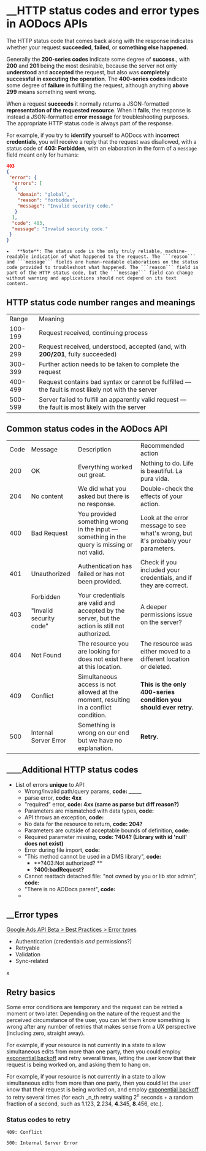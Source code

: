 # __HTTP status codes and error types in AODocs APIs

The HTTP status code that comes back along with the response indicates whether your request **succeeded**, **failed**, or **something else happened**.

Generally the **200-series codes** indicate some degree of **success**., with **200** and **201** being the most desirable, because the server not only **understood** and **accepted** the request, but also was **completely successful in executing the operation**. The **400-series codes** indicate some degree of **failure** in fulfilling the request, although anything **above 299** means something went wrong.

When a request **succeeds** it normally returns a JSON-formatted **representation of the requested resource**. When it **fails**, the response is instead a JSON-formatted **error message** for troubleshooting purposes. The appropriate HTTP status code is always part of the response.

For example, if you try to **identify** yourself to AODocs with **incorrect credentials**, you will receive a reply that the request was disallowed, with a status code of **403: Forbidden**, with an elaboration in the form of a ```message``` field meant only for humans:


```json
403
{
 "error": {
  "errors": [
   {
    "domain": "global",
    "reason": "forbidden",
    "message": "Invalid security code."
   }
  ],
  "code": 403,
  "message": "Invalid security code."
 }
}
```


```
⭑   **Note**: The status code is the only truly reliable, machine-readable indication of what happened to the request. The ```reason``` and ```message``` fields are human-readable elaborations on the status code provided to troubleshoot what happened. The ```reason``` field is part of the HTTP status code, but the ```message``` field can change without warning and applications should not depend on its text content.
```


## HTTP status code number ranges and meanings


<table>
  <tr>
   <td>Range
   </td>
   <td>Meaning
   </td>
  </tr>
  <tr>
   <td>100-199
   </td>
   <td>Request received, continuing process
   </td>
  </tr>
  <tr>
   <td>200-299
   </td>
   <td>Request received, understood, accepted (and, with <strong>200/201</strong>, fully succeeded)
   </td>
  </tr>
  <tr>
   <td>300-399
   </td>
   <td>Further action needs to be taken to complete the request
   </td>
  </tr>
  <tr>
   <td>400-499
   </td>
   <td>Request contains bad syntax or cannot be fulfilled — the fault is most likely not with the server
   </td>
  </tr>
  <tr>
   <td>500-599
   </td>
   <td>Server failed to fulfill an apparently valid request — the fault is most likely with the server
   </td>
  </tr>
</table>


##


## Common status codes in the AODocs API


<table>
  <tr>
   <td>Code
   </td>
   <td>Message
   </td>
   <td>Description
   </td>
   <td>Recommended action
   </td>
  </tr>
  <tr>
   <td>200
   </td>
   <td>OK
   </td>
   <td>Everything worked out great.
   </td>
   <td>Nothing to do. Life is beautiful. La pura vida.
   </td>
  </tr>
  <tr>
   <td>204
   </td>
   <td>No content
   </td>
   <td>We did what you asked but there is no response.
   </td>
   <td>Double-check the effects of your action.
   </td>
  </tr>
  <tr>
   <td>400
   </td>
   <td>Bad Request
   </td>
   <td>You provided something wrong in the input — something in the query is missing or not valid.
   </td>
   <td>Look at the error message to see what's wrong, but it's probably your parameters.
   </td>
  </tr>
  <tr>
   <td>401
   </td>
   <td>Unauthorized
   </td>
   <td>Authentication has failed or has not been provided.
   </td>
   <td>Check if you included your credentials, and if they are correct.
   </td>
  </tr>
  <tr>
   <td>403
   </td>
   <td>Forbidden
<p>
"Invalid security code"
   </td>
   <td>Your credentials are valid and accepted by the server, but the action is still not authorized.
   </td>
   <td>A deeper permissions issue on the server?
   </td>
  </tr>
  <tr>
   <td>404
   </td>
   <td>Not Found
   </td>
   <td>The resource you are looking for does not exist here at this location.
   </td>
   <td>The resource was either moved to a different location or deleted.
   </td>
  </tr>
  <tr>
   <td>409
   </td>
   <td>Conflict
   </td>
   <td>Simultaneous access is not allowed at the moment, resulting in a conflict condition.
   </td>
   <td><strong>This is the only 400-series condition you should ever retry.</strong>
   </td>
  </tr>
  <tr>
   <td>500
   </td>
   <td>Internal Server Error
   </td>
   <td>Something is wrong on our end but we have no explanation.
   </td>
   <td><strong>Retry</strong>.
   </td>
  </tr>
</table>


## ____Additional HTTP status codes


*   List of errors **unique** to API:
    *   Wrong/invalid path/query params, **code: _____**
    *   parse error, **code: 4xx**
    *   "required" error, **code: 4xx (same as parse but diff reason?)**
    *   Parameters are mismatched with data types, **code:**
    *   API throws an exception, **code:**
    *   No data for the resource to return, **code: 204?**
    *   Parameters are outside of acceptable bounds of definition, **code:**
    *   Required parameter missing, **code: ?404? (Library with id 'null' does not exist)**
    *   Error during file import, **code:**
    *   "This method cannot be used in a DMS library", **code:**
        *   **?403:Not authorized? **
        *   **?400:badRequest?**
    *   Cannot reattach detached file: "not owned by you or lib stor admin", **code:**
    *   "There is no AODocs parent", **code:**
    *


## __Error types

[Google Ads API Beta > Best Practices > Error types](https://developers.google.com/google-ads/api/docs/best-practices/error-types)


*   Authentication (credentials *and* permissions?)
*   Retryable
*   Validation
*   Sync-related

x


## Retry basics

Some error conditions are temporary and the request can be retried a moment or two later. Depending on the nature of the request and the perceived circumstance of the user, you can let them know something is wrong after any number of retries that makes sense from a UX perspective (including zero, straight away).

For example, if your resource is not currently in a state to allow simultaneous edits from more than one party, then you could employ [exponential backoff](https://en.wikipedia.org/wiki/Exponential_backoff) and retry several times, letting the user know that their request is being worked on, and asking them to hang on.

For example, if your resource is not currently in a state to allow simultaneous edits from more than one party, then you could let the user know that their request is being worked on, and employ [exponential backoff](https://en.wikipedia.org/wiki/Exponential_backoff) to retry several times (for each _n_th retry waiting 2<sup>n</sup> seconds + a random fraction of a second, such as **1**.123, **2**.234, **4**.345, **8**.456, etc.).


### Status codes to retry

```409: Conflict```

```500: Internal Server Error```


